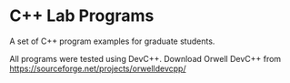 # C++ Lab Programs
A set of C++ program examples for graduate students.

All programs were tested using DevC++.
Download Orwell DevC++ from https://sourceforge.net/projects/orwelldevcpp/

